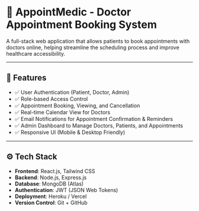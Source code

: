 # 🏥 AppointMedic - Doctor Appointment Booking System

A full-stack web application that allows patients to book appointments with doctors online, helping streamline the scheduling process and improve healthcare accessibility.

---

## 🎯 Features

- ✅ User Authentication (Patient, Doctor, Admin)
- ✅ Role-based Access Control
- ✅ Appointment Booking, Viewing, and Cancellation
- ✅ Real-time Calendar View for Doctors
- ✅ Email Notifications for Appointment Confirmation & Reminders
- ✅ Admin Dashboard to Manage Doctors, Patients, and Appointments
- ✅ Responsive UI (Mobile & Desktop Friendly)

---

## ⚙️ Tech Stack

- **Frontend**: React.js, Tailwind CSS
- **Backend**: Node.js, Express.js
- **Database**: MongoDB (Atlas)
- **Authentication**: JWT (JSON Web Tokens)
- **Deployment**: Heroku / Vercel
- **Version Control**: Git + GitHub

